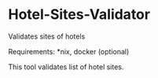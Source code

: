 # Hotel-Sites-Validator
Validates sites of hotels


Requirements: *nix, docker (optional)

This tool validates list of hotel sites.

